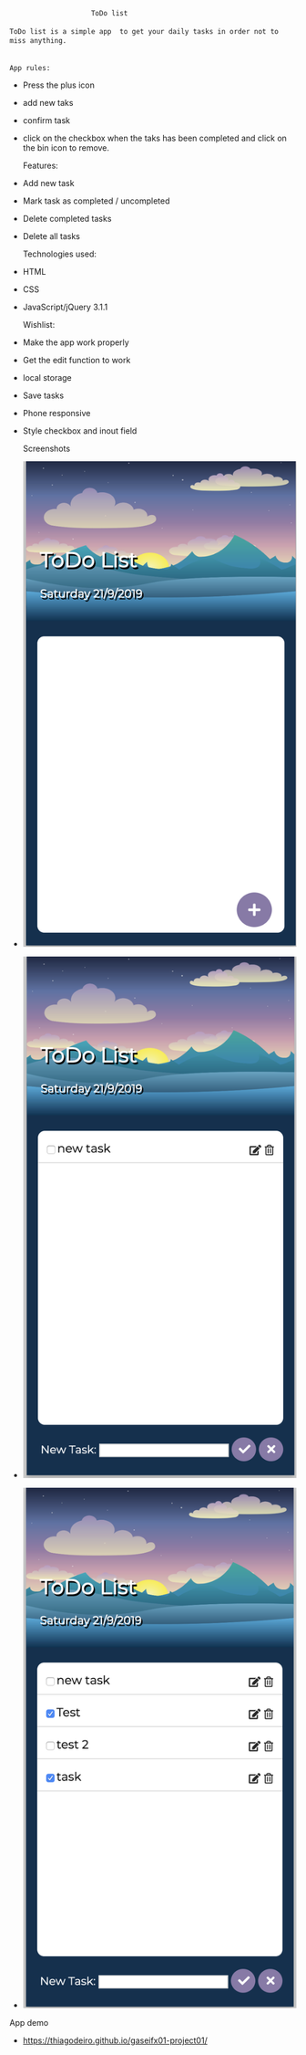                         ToDo list   

    ToDo list is a simple app  to get your daily tasks in order not to miss anything.


    App rules:
- Press the plus icon
- add new taks 
- confirm task
- click on the checkbox when the taks has been completed and click on the bin icon to remove.

    Features:

- Add new task
- Mark task as completed / uncompleted
- Delete completed tasks
- Delete all tasks

    Technologies used:

- HTML
- CSS
- JavaScript/jQuery 3.1.1

    Wishlist:

- Make the app work properly
- Get the edit function to work
- local storage
- Save tasks
- Phone responsive 
- Style checkbox and inout field 


    Screenshots
- ![Screenshot1](/screenshot/screenshot1.png)
- ![Screenshot2](/screenshot/screenshot2.png)
- ![Screenshot3](/screenshot/screenshot3.png)


App demo

- https://thiagodeiro.github.io/gaseifx01-project01/